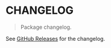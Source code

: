 # CHANGELOG

> Package changelog.

See [GitHub Releases](https://github.com/stdlib-js/assert-is-leap-year/releases) for the changelog.